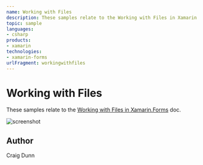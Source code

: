 ```yaml
---
name: Working with Files
description: These samples relate to the Working with Files in Xamarin.Forms doc. !screenshot
topic: sample
languages:
- csharp
products:
- xamarin
technologies:
- xamarin-forms
urlFragment: workingwithfiles
---
```

Working with Files
==============

These samples relate to the [Working with Files in Xamarin.Forms](http://developer.xamarin.com/guides/cross-platform/xamarin-forms/working-with/files/) doc.

![screenshot](https://raw.githubusercontent.com/xamarin/xamarin-forms-samples/master/WorkingWithFiles/Screenshots/SaveAndLoad-sml.png "Save and load a file")

Author
------

Craig Dunn
